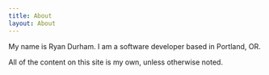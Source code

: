 ```yaml
---
title: About
layout: About
---
```


My name is Ryan Durham.  I am a software developer based in Portland, OR.

All of the content on this site is my own, unless otherwise noted.
